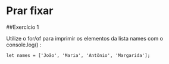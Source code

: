 # Prar fixar

##Exercício 1

Utilize o for/of para imprimir os elementos da lista names com o console.log() :

```
let names = ['João', 'Maria', 'Antônio', 'Margarida'];
```
